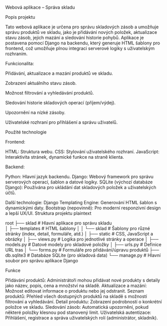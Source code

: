 Webová aplikace – Správa skladu

Popis projektu

Tato webová aplikace je určena pro správu skladových zásob a umožňuje správu produktů ve skladu, jako je přidávání nových položek, aktualizace stavu zásob, jejich mazání a sledování historie pohybů. Aplikace je postavena pomocí Django na backendu, který generuje HTML šablony pro frontend, což umožňuje plnou integraci serverové logiky s uživatelským rozhraním.

Funkcionalita:

 Přidávání, aktualizace a mazání produktů ve skladu.

 Zobrazení aktuálního stavu zásob.

 Možnost filtrování a vyhledávání produktů.
 
 Sledování historie skladových operací (příjem/výdej).
 
 Upozornění na nízké zásoby.
 
 Uživatelské rozhraní pro přihlášení a správu uživatelů.
 
 Použité technologie

Frontend:

HTML: Struktura webu.
CSS: Stylování uživatelského rozhraní.
JavaScript: Interaktivita stránek, dynamické funkce na straně klienta.

Backend:

Python: Hlavní jazyk backendu.
Django: Webový framework pro správu serverových operací, šablon a datové logiky.
SQLite (výchozí databáze Django): Používána pro ukládání dat skladových položek a uživatelských účtů.

Další technologie:
Django Templating Engine: Generování HTML šablon s dynamickými daty.
Bootstrap (nepovinně): Pro moderní responzivní design a lepší UX/UI.
Struktura projektu
plaintext

root
├── sklad               # Hlavní aplikace pro správu skladu                                                                                                                                                                   
│   ├── templates       # HTML šablony
│   │   └── sklad       # Šablony pro různé stránky (index, detail, formuláře, atd.)
│   ├── static          # CSS, JavaScript a obrázky
│   ├── views.py        # Logika pro jednotlivé stránky a operace
│   ├── models.py       # Datové modely pro skladové položky
│   ├── urls.py         # Definice URL tras
│   └── forms.py        # Formuláře pro přidávání/úpravu produktů
├── db.sqlite3          # Databáze SQLite (pro skladová data)
└── manage.py           # Hlavní soubor pro správu aplikace Django

Funkce
 
 Přidávání produktů: Administrátoři mohou přidávat nové produkty s detaily jako název, popis, cena a množství na skladě.
 Aktualizace a mazání: Možnost editovat informace o produktu nebo jej odstranit.
 Seznam produktů: Přehled všech dostupných produktů na skladě s možností filtrování a vyhledávání.
 Detail produktu: Zobrazení podrobností o konkrétní položce ve skladu.
 Sledování zásob: Automatická upozornění, pokud některé položky klesnou pod stanovený limit.
 Uživatelská autentizace: Přihlášení, registrace a správa uživatelských rolí (administrátor, skladník).
